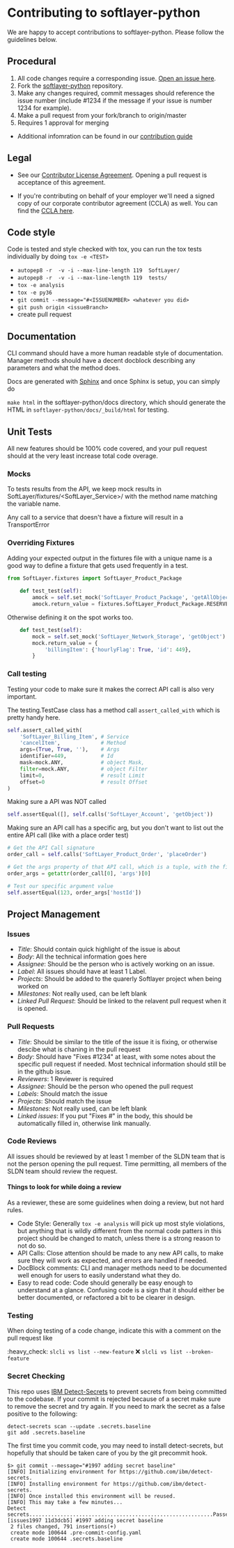 # Contributing to softlayer-python

We are happy to accept contributions to softlayer-python.  Please follow the
guidelines below.  

## Procedural

1. All code changes require a corresponding issue. [Open an issue here](https://github.com/softlayer/softlayer-python/issues). 
2. Fork the [softlayer-python](https://github.com/softlayer/softlayer-python) repository.
3. Make any changes required, commit messages should reference the issue number (include #1234 if the message if your issue is number 1234 for example).
4. Make a pull request from your fork/branch to origin/master
5. Requires 1 approval for merging

* Additional infomration can be found in our [contribution guide](http://softlayer-python.readthedocs.org/en/latest/dev/index.html)

## Legal

* See our [Contributor License Agreement](./docs/dev/cla-individual.md). Opening a pull request is acceptance of this agreement.

* If you're contributing on behalf of your employer we'll need a signed copy of our corporate contributor agreement (CCLA) as well.  You can find the [CCLA here](./docs/dev/cla-corporate.md).


## Code style

Code is tested and style checked with tox, you can run the tox tests individually by doing `tox -e <TEST>`

* `autopep8 -r  -v -i --max-line-length 119  SoftLayer/`
* `autopep8 -r  -v -i --max-line-length 119  tests/`
* `tox -e analysis`
* `tox -e py36`
* `git commit --message="#<ISSUENUMBER> <whatever you did>`
* `git push origin <issueBranch>`
* create pull request


## Documentation

CLI command should have a more human readable style of documentation.
Manager methods should have a decent docblock describing any parameters and what the method does.

Docs are generated with [Sphinx](https://docs.readthedocs.io/en/latest/intro/getting-started-with-sphinx.html) and once Sphinx is setup, you can simply do

`make html` in the softlayer-python/docs directory, which should generate the HTML in `softlayer-python/docs/_build/html` for testing.


## Unit Tests

All new features should be 100% code covered, and your pull request should at the very least increase total code overage. 

### Mocks
To tests results from the API, we keep mock results in SoftLayer/fixtures/<SoftLayer_Service>/ with the method name matching the variable name.

Any call to a service that doesn't have a fixture will result in a TransportError

### Overriding Fixtures

Adding your expected output in the fixtures file with a unique name is a good way to define a fixture that gets used frequently in a test.

```python
from SoftLayer.fixtures import SoftLayer_Product_Package
    
    def test_test(self):
        amock = self.set_mock('SoftLayer_Product_Package', 'getAllObjects')
        amock.return_value = fixtures.SoftLayer_Product_Package.RESERVED_CAPACITY
```

Otherwise defining it on the spot works too.
```python
    def test_test(self):
        mock = self.set_mock('SoftLayer_Network_Storage', 'getObject')
        mock.return_value = {
            'billingItem': {'hourlyFlag': True, 'id': 449},
        }
```


### Call testing
Testing your code to make sure it makes the correct API call is also very important.

The testing.TestCase class has a method call `assert_called_with` which is pretty handy here.

```python
self.assert_called_with(
    'SoftLayer_Billing_Item', # Service
    'cancelItem',             # Method
    args=(True, True, ''),    # Args
    identifier=449,           # Id
    mask=mock.ANY,            # object Mask,
    filter=mock.ANY,          # object Filter
    limit=0,                  # result Limit
    offset=0                  # result Offset 
)
```

Making sure a API was NOT called

```python
self.assertEqual([], self.calls('SoftLayer_Account', 'getObject'))
```

Making sure an API call has a specific arg, but you don't want to list out the entire API call (like with a place order test)

```python
# Get the API Call signature
order_call = self.calls('SoftLayer_Product_Order', 'placeOrder')

# Get the args property of that API call, which is a tuple, with the first entry being our data.
order_args = getattr(order_call[0], 'args')[0]

# Test our specific argument value
self.assertEqual(123, order_args['hostId'])
```


## Project Management

### Issues

* _Title_: Should contain quick highlight of the issue is about
* _Body_: All the technical information goes here
* _Assignee_: Should be the person who is actively working on an issue.
* _Label_: All issues should have at least 1 Label.
* _Projects_: Should be added to the quarerly Softlayer project when being worked on
* _Milestones_: Not really used, can be left blank
* _Linked Pull Request_: Should be linked to the relavent pull request when it is opened.

### Pull Requests

* _Title_: Should be similar to the title of the issue it is fixing, or otherwise descibe what is chaning in the pull request
* _Body_: Should have "Fixes #1234" at least, with some notes about the specific pull request if needed. Most technical information should still be in the github issue.
* _Reviewers_: 1 Reviewer is required
* _Assignee_: Should be the person who opened the pull request
* _Labels_: Should match the issue
* _Projects_: Should match the issue
* _Milestones_: Not really used, can be left blank
* _Linked issues_: If you put "Fixes #<Issue number>" in the body, this should be automatically filled in, otherwise link manually.

### Code Reviews
All issues should be reviewed by at least 1 member of the SLDN team that is not the person opening the pull request. Time permitting, all members of the SLDN team should review the request.

#### Things to look for while doing a review

As a reviewer, these are some guidelines when doing a review, but not hard rules. 

* Code Style: Generally `tox -e analysis` will pick up most style violations, but anything that is wildly different from the normal code patters in this project should be changed to match, unless there is a strong reason to not do so.
* API Calls: Close attention should be made to any new API calls, to make sure they will work as expected, and errors are handled if needed.
* DocBlock comments: CLI and manager methods need to be documented well enough for users to easily understand what they do.
* Easy to read code: Code should generally be easy enough to understand at a glance. Confusing code is a sign that it should either be better documented, or refactored a bit to be clearer in design.


### Testing

When doing testing of a code change, indicate this with a comment on the pull request like 

:heavy_check: `slcli vs list --new-feature` 
:x: `slcli vs list --broken-feature`


### Secret Checking
This repo uses [IBM Detect-Secrets](https://github.com/IBM/detect-secrets) to prevent secrets from being committed to the codebase. If your commit is rejected because of a secret make sure to remove the secret and try again. If you need to mark the secret as a false positive to the following:

```
detect-secrets scan --update .secrets.baseline
git add .secrets.baseline
```

The first time you commit code, you may need to install detect-secrets, but hopefully that should be taken care of you by the git precommit hook.

```
$> git commit --message="#1997 adding secret baseline"
[INFO] Initializing environment for https://github.com/ibm/detect-secrets.
[INFO] Installing environment for https://github.com/ibm/detect-secrets.
[INFO] Once installed this environment will be reused.
[INFO] This may take a few minutes...
Detect secrets...........................................................Passed
[issues1997 11d3dcb5] #1997 adding secret baseline
 2 files changed, 791 insertions(+)
 create mode 100644 .pre-commit-config.yaml
 create mode 100644 .secrets.baseline
```